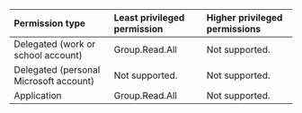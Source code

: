 |Permission type|Least privileged permission|Higher privileged permissions|
|:---|:---|:---|
|Delegated (work or school account)|Group.Read.All|Not supported.|
|Delegated (personal Microsoft account)|Not supported.|Not supported.|
|Application|Group.Read.All|Not supported.|

